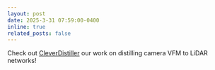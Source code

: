 ```yaml
---
layout: post
date: 2025-3-31 07:59:00-0400
inline: true
related_posts: false
---
```


Check out [CleverDistiller](https://arxiv.org/html/2503.09878v1) our work on distilling camera VFM to LiDAR networks! 
